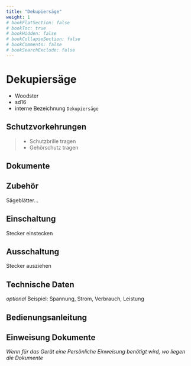 ```yaml
---
title: "Dekupiersäge"
weight: 1
# bookFlatSection: false
# bookToc: true
# bookHidden: false
# bookCollapseSection: false
# bookComments: false
# bookSearchExclude: false
---
```

# Dekupiersäge

- Woodster
- sd16
- interne Bezeichnung `Dekupiersäge`

## Schutzvorkehrungen

> - Schutzbrille tragen
> - Gehörschutz tragen

## Dokumente

## Zubehör

Sägeblätter...

## Einschaltung

Stecker einstecken

## Ausschaltung

Stecker ausziehen

## Technische Daten

_optional_
Beispiel:
Spannung, Strom, Verbrauch, Leistung

## Bedienungsanleitung

## Einweisung Dokumente

_Wenn für das Gerät eine Persönliche Einweisung benötigt wird, wo liegen die Dokumente_